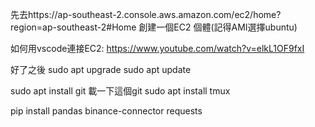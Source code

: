 先去https://ap-southeast-2.console.aws.amazon.com/ec2/home?region=ap-southeast-2#Home
創建一個EC2 個體(記得AMI選擇ubuntu)

如何用vscode連接EC2:
https://www.youtube.com/watch?v=elkL1OF9fxI

好了之後
sudo apt upgrade
sudo apt update

sudo apt install git
載一下這個git
sudo apt install tmux

pip install pandas binance-connector requests

